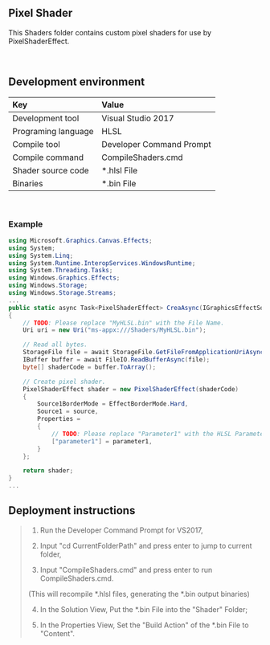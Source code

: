 ﻿## Pixel Shader 

This Shaders folder contains custom pixel shaders for use by PixelShaderEffect.


<br/>

## Development environment

|Key|Value|
|:-|:-|
|Development tool|Visual Studio 2017|
|Programing language|HLSL|
|Compile tool|Developer Command Prompt|
|Compile command|CompileShaders.cmd|
|Shader source code|*.hlsl File|
|Binaries|*.bin File|


<br/>

### Example

```csharp
using Microsoft.Graphics.Canvas.Effects;
using System;
using System.Linq;
using System.Runtime.InteropServices.WindowsRuntime;
using System.Threading.Tasks;
using Windows.Graphics.Effects;
using Windows.Storage;
using Windows.Storage.Streams;
...
public static async Task<PixelShaderEffect> CreaAsync(IGraphicsEffectSource source, float parameter1)
{
    // TODO: Please replace "MyHLSL.bin" with the File Name.
    Uri uri = new Uri("ms-appx:///Shaders/MyHLSL.bin");

    // Read all bytes.
    StorageFile file = await StorageFile.GetFileFromApplicationUriAsync(uri);
    IBuffer buffer = await FileIO.ReadBufferAsync(file);
    byte[] shaderCode = buffer.ToArray();

    // Create pixel shader.
    PixelShaderEffect shader = new PixelShaderEffect(shaderCode)
    {
        Source1BorderMode = EffectBorderMode.Hard,
        Source1 = source,
        Properties =
        {
            // TODO: Please replace "Parameter1" with the HLSL Parameter.
            ["parameter1"] = parameter1,
        }
    };

    return shader;
}
...
```

## Deployment instructions

> 1. Run the Developer Command Prompt for VS2017,
> 
> 2. Input "cd CurrentFolderPath" and press enter to jump to current folder,
> 
> 3. Input "CompileShaders.cmd" and press enter to run CompileShaders.cmd.
> 
> (This will recompile *.hlsl files, generating the *.bin output binaries)
>
> 4. In the Solution View, Put the *.bin File into the "Shader" Folder;
>
> 5. In the Properties View, Set the "Build Action" of the *.bin File to "Content".
